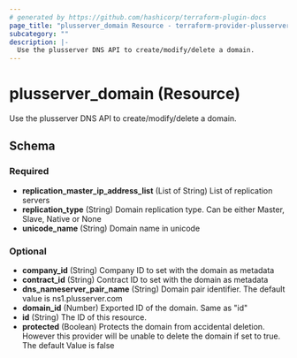```yaml
---
# generated by https://github.com/hashicorp/terraform-plugin-docs
page_title: "plusserver_domain Resource - terraform-provider-plusserver"
subcategory: ""
description: |-
  Use the plusserver DNS API to create/modify/delete a domain.
---
```


# plusserver_domain (Resource)

Use the plusserver DNS API to create/modify/delete a domain.



<!-- schema generated by tfplugindocs -->
## Schema

### Required

- **replication_master_ip_address_list** (List of String) List of replication servers
- **replication_type** (String) Domain replication type. Can be either Master, Slave, Native or None
- **unicode_name** (String) Domain name in unicode

### Optional

- **company_id** (String) Company ID to set with the domain as metadata
- **contract_id** (String) Contract ID to set with the domain as metadata
- **dns_nameserver_pair_name** (String) Domain pair identifier. The default value is ns1.plusserver.com
- **domain_id** (Number) Exported ID of the domain. Same as "id"
- **id** (String) The ID of this resource.
- **protected** (Boolean) Protects the domain from accidental deletion. However this provider will be unable to delete the domain if set to true. The default Value is false


